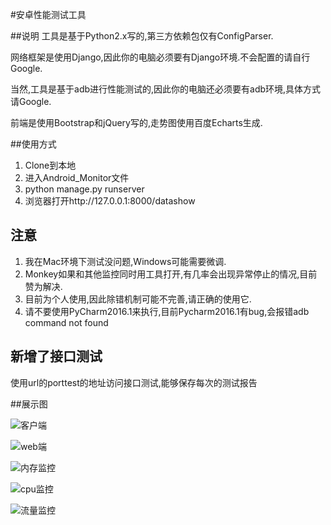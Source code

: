 #安卓性能测试工具

##说明
工具是基于Python2.x写的,第三方依赖包仅有ConfigParser.

网络框架是使用Django,因此你的电脑必须要有Django环境.不会配置的请自行Google.

当然,工具是基于adb进行性能测试的,因此你的电脑还必须要有adb环境,具体方式请Google.

前端是使用Bootstrap和jQuery写的,走势图使用百度Echarts生成.

##使用方式
1. Clone到本地
2. 进入Android_Monitor文件
3. python manage.py runserver
4. 浏览器打开http://127.0.0.1:8000/datashow

## 注意
1. 我在Mac环境下测试没问题,Windows可能需要微调.
2. Monkey如果和其他监控同时用工具打开,有几率会出现异常停止的情况,目前赞为解决.
3. 目前为个人使用,因此除错机制可能不完善,请正确的使用它.
4. 请不要使用PyCharm2016.1来执行,目前Pycharm2016.1有bug,会报错adb command not found

## 新增了接口测试
使用url的porttest的地址访问接口测试,能够保存每次的测试报告

##展示图

![客户端](http://7xsgl3.com1.z0.glb.clouddn.com/6E2A853B-7FA1-46DB-970B-E153C53EB2AD.png)

![web端](http://7xsgl3.com1.z0.glb.clouddn.com/D40ABEF3-5AFF-4107-8DE9-1219E92A724E.png)

![内存监控](http://7xsgl3.com1.z0.glb.clouddn.com/3F7C7D57-9435-4DFE-9CAC-08AB2F5D7619.png)

![cpu监控](http://7xsgl3.com1.z0.glb.clouddn.com/20C18466-D2BE-4BF8-A848-57F6EC551E0F.png)

![流量监控](http://7xsgl3.com1.z0.glb.clouddn.com/02C218C4-5922-439C-A63B-10BC5661C5F4.png)